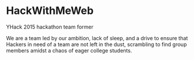 # HackWithMeWeb
YHack 2015 hackathon team former

We are a team led by our ambition, lack of sleep, and a drive to ensure that Hackers in need of a team are not left in the dust,
scrambling to find group members amidst a chaos of eager college students. 
